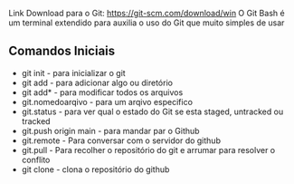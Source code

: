 Link Download para o Git: https://git-scm.com/download/win
O Git Bash é um terminal extendido para auxilia o uso do Git que muito simples de usar 

## Comandos Iniciais
- git init - para inicializar o git
- git add - para adicionar algo ou diretório
- git add* - para modificar todos os arquivos
- git.nomedoarqivo - para um arqivo especifico
- git.status - para ver qual o estado do Git se esta staged, untracked ou tracked 
- git.push origin main - para mandar par o Github
- git.remote - Para conversar com o servidor do github 
- git.pull - Para recolher o repositório do git e arrumar para resolver o conflito
- git clone - clona o repositório do github
